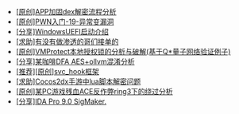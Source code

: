 + [[原创]APP加固dex解密流程分析](https://bbs.kanxue.com/thread-280609.htm)
+ [[原创]PWN入门-19-异常变漏洞](https://bbs.kanxue.com/thread-285393.htm)
+ [[分享]WindowsUEFI启动介绍](https://bbs.kanxue.com/thread-285378.htm)
+ [[求助]有没有做渗透的哥们接单的](https://bbs.kanxue.com/thread-285391.htm)
+ [[原创]VMProtect本地授权锁的分析与破解(基于Q*量子网络验证例子)](https://bbs.kanxue.com/thread-285076.htm)
+ [[分享]某咖啡DFA AES+ollvm混淆分析](https://bbs.kanxue.com/thread-284992.htm)
+ [[推荐][原创]svc_hook框架](https://bbs.kanxue.com/thread-284713.htm)
+ [[求助]Cocos2dx手游中lua脚本解密问题](https://bbs.kanxue.com/thread-285344.htm)
+ [[原创]某PC游戏残血ACE反作弊ring3下的绕过分析](https://bbs.kanxue.com/thread-284667.htm)
+ [[分享]IDA Pro 9.0 SigMaker.](https://bbs.kanxue.com/thread-282836.htm)
